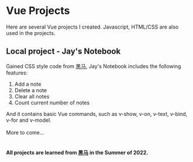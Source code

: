# Vue Projects
Here are several Vue projects I created. Javascript, HTML/CSS are also used in the projects.

## Local project - Jay's Notebook
Gained CSS style code from [黑马](http://yun.itheima.com/course/609.html?bili), Jay's Notebook includes the following features:
<ol>
  <li>Add a note</li>
  <li>Delete a note</li>
  <li>Clear all notes</li>
  <li>Count current number of notes</li>
</ol>
And it contains basic Vue commands, such as v-show, v-on, v-text, v-bind, v-for and v-model.



</br>
</br>
More to come...

</br>
</br>

#### All projects are learned from [黑马](http://yun.itheima.com/course/609.html?bili) in the Summer of 2022.
